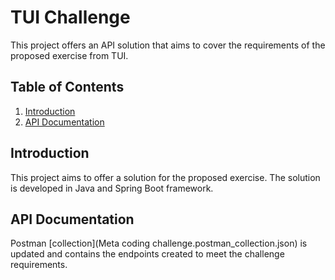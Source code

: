 # TUI Challenge

This project offers an API solution that aims to cover the requirements of the proposed exercise from TUI.

## Table of Contents

1. [Introduction](#introduction)
7. [API Documentation](#api-documentation)


## Introduction

This project aims to offer a solution for the proposed exercise. 
The solution is developed in Java and Spring Boot framework.


## API Documentation

Postman [collection](Meta coding challenge.postman_collection.json) is updated and contains the endpoints created to meet the challenge requirements.

